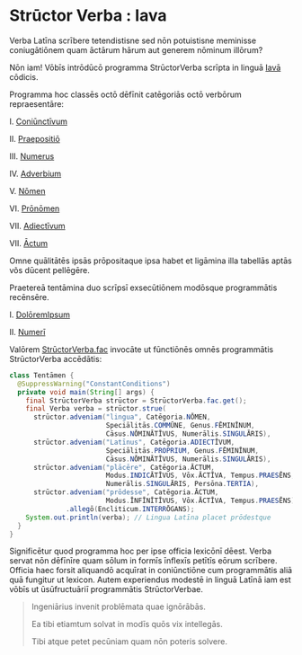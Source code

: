 # Strūctor Verba : Iava

Verba Latīna scrībere tetendistisne sed nōn potuistisne meminisse coniugātiōnem quam āctārum hārum aut generem nōminum illōrum?

Nōn iam! Vōbīs intrōdūcō programma StrūctorVerba scrīpta in linguā [Iavā](https://docs.oracle.com/javase/10/docs/api/overview-summary.html) cōdicis.

Programma hoc classēs octō dēfīnit catēgoriās octō verbōrum repraesentāre:

I. [Coniūnctīvum](src/main/java/net/strūctorverba/verba/VerbumSimplex.java)

II. [Praepositiō](src/main/java/net/strūctorverba/verba/VerbumSimplex.java)

III. [Numerus](src/main/java/net/strūctorverba/verba/VerbumSimplex.java)

IV. [Adverbium](src/main/java/net/strūctorverba/verba/multiplicia/Adverbium.java)

V. [Nōmen](src/main/java/net/strūctorverba/verba/multiplicia/Nōmen.java)

VI. [Prōnōmen](src/main/java/net/strūctorverba/verba/multiplicia/Prōnōmen.java)

VII. [Adiectīvum](src/main/java/net/strūctorverba/verba/multiplicia/Adiectīvum.java)

VII. [Āctum](src/main/java/net/strūctorverba/verba/multiplicia/Āctum.java)

Omne quālitātēs ipsās prōpositaque ipsa habet et ligāmina illa tabellās aptās võs dūcent pellēgēre.

Praetereā tentāmina duo scrīpsī exsecūtiōnem modōsque programmātis recēnsēre.

I. [DolōremIpsum](src/main/test/net/strūctorverba/tentāmina/DolōremIpsum.java)

II. [Numerī](src/main/test/net/strūctorverba/tentāmina/Numerī.java)

Valōrem [StrūctorVerba.fac](src/main/java/net/strūctorverba/mīscella/StrūctorVerba.java) invocāte ut fūnctiōnēs omnēs programmātis StrūctorVerba accēdātis:

```java
class Tentāmen {
  @SuppressWarning("ConstantConditions")
  private void main(String[] args) {
    final StrūctorVerba strūctor = StrūctorVerba.fac.get();
    final Verba verba = strūctor.strue(
      strūctor.adveniam("lingua", Catēgoria.NŌMEN,
                        Speciālitās.COMMŪNE, Genus.FĒMINĪNUM,
                        Cāsus.NŌMINĀTĪVUS, Numerālis.SINGULĀRIS),
      strūctor.adveniam("Latīnus", Catēgoria.ADIECTĪVUM,
                        Speciālitās.PROPRIUM, Genus.FĒMINĪNUM,
                        Cāsus.NŌMINĀTĪVUS, Numerālis.SINGULĀRIS),
      strūctor.adveniam("plācēre", Catēgoria.ĀCTUM,
                        Modus.INDICĀTĪVUS, Vōx.ĀCTĪVA, Tempus.PRAESĒNS,
                        Numerālis.SINGULĀRIS, Persōna.TERTIA),
      strūctor.adveniam("prōdesse", Catēgoria.ĀCTUM,
                        Modus.ĪNFĪNĪTĪVUS, Vōx.ĀCTĪVA, Tempus.PRAESĒNS)
              .allegō(Encliticum.INTERRŌGANS);
    System.out.println(verba); // Lingua Latīna placet prōdestque
  }
}
```

Significētur quod programma hoc per ipse officia lexicōnī dēest. Verba servat nōn dēfīnīre quam sōlum in formīs īnflexīs petītīs eōrum scrībere. Officia haec forsit aliquandō acquīrat in coniūnctiōne cum programmātis aliā quā fungitur ut lexicon. Autem experiendus modestē in linguā Latīnā iam est vōbīs ut ūsūfructuāriī programmātis StrūctorVerbae. 

> Ingeniārius invenit problēmata quae ignōrābās.
> 
> Ea tibi etiamtum solvat in modīs quōs vix intellegās.
> 
> Tibi atque petet pecūniam quam nōn poteris solvere.

